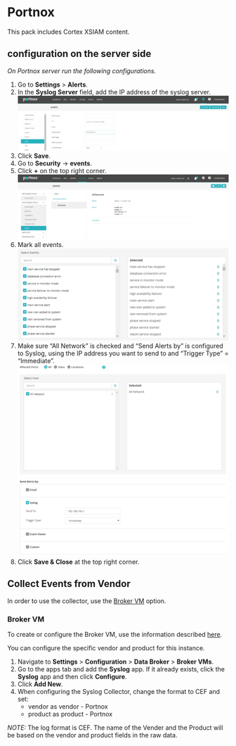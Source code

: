 
# Portnox

This pack includes Cortex XSIAM content.

## configuration on the server side

*On Portnox server run the following configurations.*

1. Go to **Settings** > **Alerts**.
2. In the **Syslog Server** field, add the IP address of the syslog server.
![link](doc_files/syslog_ip.png)
3. Click **Save**.
4. Go to **Security** -> **events**.
5. Click **+** on the top right corner.
![link](doc_files/event_conf.png)
6. Mark all events.
![link](doc_files/all_events.png)
7. Make sure “All Network” is checked and “Send Alerts by” is configured to Syslog, using the IP address you want to send to and “Trigger Type” = “Immediate”.
![link](doc_files/all_networks.png)
![link](doc_files/send_alerts_by.png)
8. Click **Save & Close** at the top right corner.

## Collect Events from Vendor

In order to use the collector, use the [Broker VM](#broker-vm) option.

### Broker VM

To create or configure the Broker VM, use the information described [here](https://docs-cortex.paloaltonetworks.com/r/Cortex-XDR/Cortex-XDR-Pro-Administrator-Guide/Configure-the-Broker-VM).

You can configure the specific vendor and product for this instance.

1. Navigate to **Settings** > **Configuration** > **Data Broker** > **Broker VMs**. 
2. Go to the apps tab and add the **Syslog** app. If it already exists, click the **Syslog** app and then click **Configure**.
3. Click **Add New**.
4. When configuring the Syslog Collector, change the format to CEF and set:
   - vendor as vendor - Portnox
   - product as product - Portnox

*NOTE:* The log format is CEF. The name of the Vender and the Product will be based on the vendor and product fields in the raw data.